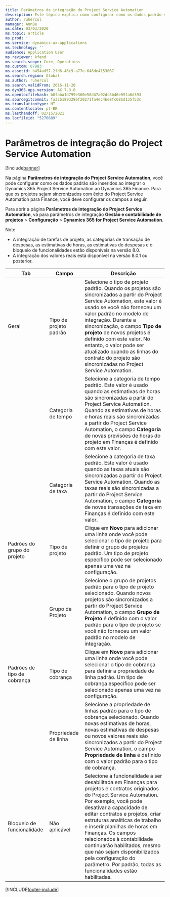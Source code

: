 ```yaml
---
title: Parâmetros de integração do Project Service Automation
description: Este tópico explica como configurar como os dados padrão são inseridos quando você integra Microsoft Dynamics 365 for Project Service Automation ao Microsoft Dynamics 365 Finance.
author: ruhercul
manager: AnnBe
ms.date: 03/03/2020
ms.topic: article
ms.prod: ''
ms.service: dynamics-ax-applications
ms.technology: ''
audience: Application User
ms.reviewer: kfend
ms.search.scope: Core, Operations
ms.custom: 87983
ms.assetid: b454ad57-2fd6-46c9-a77e-646de4153067
ms.search.region: Global
ms.author: ruhercul
ms.search.validFrom: 2016-11-28
ms.dyn365.ops.version: AX 7.3.0
ms.openlocfilehash: b8faba1d799e360e58d47a02dc8b46e09fa0d393
ms.sourcegitcommit: fa32b1893286f20271fa4ec4be8fc68bd135f53c
ms.translationtype: HT
ms.contentlocale: pt-BR
ms.lasthandoff: 02/15/2021
ms.locfileid: "5270889"
---
```

# <a name="project-service-automation-integration-parameters"></a>Parâmetros de integração do Project Service Automation

[!include[banner](../includes/banner.md)]

Na página **Parâmetros de integração do Project Service Automation**, você pode configurar como os dados padrão são inseridos ao integrar o Dynamics 365 Project Service Automation ao Dynamics 365 Finance. Para que os projetos sejam sincronizados com êxito do Project Service Automation para Finance, você deve configurar os campos a seguir.

Para abrir a página **Parâmetros de integração do Project Service Automation**, vá para parâmetros de integração **Gestão e contabilidade de projetos** \> **Configuração** \> **Dynamics 365 for Project Service Automation**. 

> [!NOTE]
> - A integração de tarefas de projeto, as categorias de transação de despesas, as estimativas de horas, as estimativas de despesas e o bloqueio de funcionalidades estão disponíveis na versão 8.0.
> - A integração dos valores reais está disponível na versão 8.0.1 ou posterior.


| Tab                    | Campo                | Descrição |
|------------------------|----------------------|-------------|
| Geral                | Tipo de projeto padrão | Selecione o tipo de projeto padrão. Quando os projetos são sincronizados a partir do Project Service Automation, este valor é usado se você não forneceu um valor padrão no modelo de integração. Durante a sincronização, o campo **Tipo de projeto** de novos projetos é definido com este valor. No entanto, o valor pode ser atualizado quando as linhas do contrato do projeto são sincronizadas no Project Service Automation. |
|                        | Categoria de tempo        | Selecione a categoria de tempo padrão. Este valor é usado quando as estimativas de horas são sincronizadas a partir do Project Service Automation. Quando as estimativas de horas e horas reais são sincronizadas a partir do Project Service Automation, o campo **Categoria** de novas previsões de horas do projeto em Finanças é definido com este valor. |
|                        | Categoria de taxa         | Selecione a categoria de taxa padrão. Este valor é usado quando as taxas atuais são sincronizadas a partir do Project Service Automation. Quando as taxas reais são sincronizadas a partir do Project Service Automation, o campo **Categoria** de novas transações de taxa em Finanças é definido com este valor. |
| Padrões do grupo do projeto | Tipo de projeto         | Clique em **Novo** para adicionar uma linha onde você pode selecionar o tipo de projeto para definir o grupo de projetos padrão. Um tipo de projeto específico pode ser selecionado apenas uma vez na configuração. |
|                        | Grupo de Projeto        | Selecione o grupo de projetos padrão para o tipo de projeto selecionado. Quando novos projetos são sincronizados a partir do Project Service Automation, o campo **Grupo de Projeto** é definido com o valor padrão para o tipo de projeto se você não forneceu um valor padrão no modelo de integração. |
| Padrões de tipo de cobrança  | Tipo de cobrança         | Clique em **Novo** para adicionar uma linha onde você pode selecionar o tipo de cobrança para definir a propriedade de linha padrão. Um tipo de cobrança específico pode ser selecionado apenas uma vez na configuração. |
|                        | Propriedade de linha        | Selecione a propriedade de linhas padrão para o tipo de cobrança selecionado. Quando novas estimativas de horas, novas estimativas de despesas ou novos valores reais são sincronizados a partir do Project Service Automation, o campo **Propriedade de linha** é definido com o valor padrão para o tipo de cobrança. |
| Bloqueio de funcionalidade  | Não aplicável       | Selecione a funcionalidade a ser desabilitada em Finanças para projetos e contratos originados do Project Service Automation. Por exemplo, você pode desativar a capacidade de editar contratos e projetos, criar estruturas analíticas de trabalho e inserir planilhas de horas em Finanças. Os campos relacionados à contabilidade continuarão habilitados, mesmo que não sejam disponibilizados pela configuração do parâmetro. Por padrão, todas as funcionalidades estão habilitadas. |


[!INCLUDE[footer-include](../includes/footer-banner.md)]